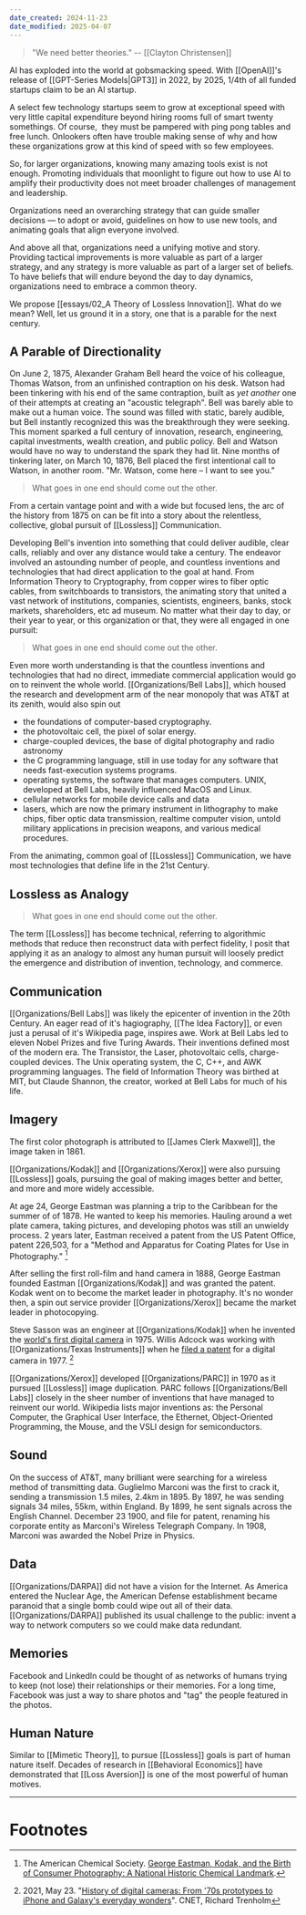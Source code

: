 ```yaml
---
date_created: 2024-11-23
date_modified: 2025-04-07
---
```

>"We need better theories." -- [[Clayton Christensen]]

AI has exploded into the world at gobsmacking speed. With [[OpenAI]]'s release of [[GPT-Series Models|GPT3]] in 2022, by 2025, 1/4th of all funded startups claim to be an AI startup.   

A select few technology startups seem to grow at exceptional speed with very little capital expenditure beyond hiring rooms full of smart twenty somethings. Of course,  they must be pampered with ping pong tables and free lunch. Onlookers often have trouble making sense of why and how these organizations grow at this kind of speed with so few employees.

So, for larger organizations, knowing many amazing tools exist is not enough.  Promoting individuals that moonlight to figure out how to use AI to amplify their productivity does not meet broader challenges of management and leadership. 

Organizations need an overarching strategy that can guide smaller decisions — to adopt or avoid, guidelines on how to use new tools, and animating goals that align everyone involved.

And above all that, organizations need a unifying motive and story.  Providing tactical improvements is more valuable as part of a larger strategy, and any strategy is more valuable as part of a larger set of beliefs.  To have beliefs that will endure beyond the day to day dynamics, organizations need to embrace a common theory. 

We propose [[essays/02_A Theory of Lossless Innovation]].  What do we mean?  Well, let us ground it in a story, one that is a parable for the next century.  

## A Parable of Directionality

On June 2, 1875, Alexander Graham Bell heard the voice of his colleague, Thomas Watson, from an unfinished contraption on his desk. Watson had been tinkering with his end of the same contraption, built as *yet another* one of their attempts at creating an "acoustic telegraph".  Bell was barely able to make out a human voice. The sound was filled with static, barely audible, but Bell instantly recognized this was the breakthrough they were seeking. This moment sparked a full century of innovation, research, engineering, capital investments, wealth creation, and public policy. Bell and Watson would have no way to understand the spark they had lit. Nine months of tinkering later, on March 10, 1876, Bell placed the first intentional call to Watson, in another room.  "Mr. Watson, come here – I want to see you."

> What goes in one end should come out the other.  

From a certain vantage point and with a wide but focused lens, the arc of the history from 1875 on can be fit into a story about the relentless, collective, global pursuit of [[Lossless]] Communication. 

Developing Bell's invention into something that could deliver audible, clear calls, reliably and over any distance would take a century.  The endeavor involved an astounding number of people, and countless inventions and technologies that had direct application to the goal at hand. From Information Theory to Cryptography, from copper wires to fiber optic cables, from switchboards to transistors, the animating story that united a vast network of institutions, companies, scientists, engineers, banks, stock markets, shareholders, etc ad museum.  No matter what their day to day, or their year to year, or this organization or that, they were all engaged in one pursuit: 

> What goes in one end should come out the other. 

Even more worth understanding is that the countless inventions and technologies that had no direct, immediate commercial application would go on to reinvent the whole world.  [[Organizations/Bell Labs]], which housed the research and development arm of the near monopoly that was AT&T at its zenith, would also spin out
- the foundations of computer-based cryptography.
- the photovoltaic cell, the pixel of solar energy. 
- charge-coupled devices, the base of digital photography and radio astronomy
- the C programming language, still in use today for any software that needs fast-execution systems programs. 
- operating systems, the software that manages computers.  UNIX, developed at Bell Labs, heavily influenced MacOS and Linux.
- cellular networks for mobile device calls and data
- lasers, which are now the primary instrument in lithography to make chips, fiber optic data transmission, realtime computer vision, untold military applications in precision weapons, and various medical procedures. 

From the animating, common goal of [[Lossless]] Communication, we have most technologies that define life in the 21st Century.  

## Lossless as Analogy

>What goes in one end should come out the other. 

The term [[Lossless]] has become technical, referring to algorithmic methods that reduce then reconstruct data with perfect fidelity, I posit that applying it as an analogy to almost any human pursuit will loosely predict the emergence and distribution of invention, technology, and commerce. 

## Communication
[[Organizations/Bell Labs]] was likely the epicenter of invention in the 20th Century. An eager read of it's hagiography, [[The Idea Factory]], or even just a perusal of it's Wikipedia page, inspires awe. Work at Bell Labs led to eleven Nobel Prizes and five Turing Awards. Their inventions defined most of the modern era. The Transistor, the Laser, photovoltaic cells, charge-coupled devices. The Unix operating system, the C, C++, and AWK programming languages. The field of Information Theory was birthed at MIT, but Claude Shannon, the creator, worked at Bell Labs for much of his life.  

## Imagery

The first color photograph is attributed to [[James Clerk Maxwell]], the image taken in 1861. 

[[Organizations/Kodak]] and [[Organizations/Xerox]] were also pursuing [[Lossless]] goals, pursuing the goal of making images better and better, and more and more widely accessible.  

At age 24, George Eastman was planning a trip to the Caribbean for the summer of of 1878. He wanted to keep his memories. Hauling around a wet plate camera, taking pictures, and developing photos was still an unwieldy process.  2 years later, Eastman received a patent from the US Patent Office, patent 226,503, for a "Method and Apparatus for Coating Plates for Use in Photography." [^1]

After selling the first roll-film and hand camera in 1888, George Eastman founded Eastman [[Organizations/Kodak]] and was granted the patent. Kodak went on to become the market leader in photography.  It's no wonder then, a spin out service provider [[Organizations/Xerox]] became the market leader in photocopying.  

Steve Sasson was an engineer at [[Organizations/Kodak]] when he invented the [world's first digital camera](https://www.freepatentsonline.com/4131919.html) in 1975. Willis Adcock was working with [[Organizations/Texas Instruments]] when he [filed a patent](https://www.freepatentsonline.com/4057830.html) for a digital camera in 1977. [^2]   

[[Organizations/Xerox]] developed [[Organizations/PARC]] in 1970 as it pursued [[Lossless]] image duplication. PARC follows [[Organizations/Bell Labs]] closely in the sheer number of inventions that have managed to reinvent our world. Wikipedia lists major inventions as: the Personal Computer, the Graphical User Interface, the Ethernet, Object-Oriented Programming, the Mouse, and the VSLI design for semiconductors. 

## Sound

On the success of AT&T, many brilliant  were searching for a wireless method of transmitting data.  Guglielmo Marconi was the first to crack it, sending a transmission 1.5 miles, 2.4km in 1895. By 1897, he was sending signals 34 miles, 55km, within England. By 1899, he sent signals across the English Channel. December 23 1900, and file for patent, renaming his corporate entity as Marconi's Wireless Telegraph Company.  In 1908, Marconi was awarded the Nobel Prize in Physics. 



## Data

[[Organizations/DARPA]] did not have a vision for the Internet.  As America entered the Nuclear Age, the American Defense establishment became paranoid that a single bomb could wipe out all of their data.  [[Organizations/DARPA]] published its usual challenge to the public: invent a way to network computers so we could make data redundant. 

## Memories

Facebook and LinkedIn could be thought of as networks of humans trying to keep (not lose) their relationships or their memories. For a long time, Facebook was just a way to share photos and "tag" the people featured in the photos. 


## Human Nature

Similar to [[Mimetic Theory]], to pursue [[Lossless]] goals is part of human nature itself.  Decades of research in [[Behavioral Economics]] have demonstrated that [[Loss Aversion]] is one of the most powerful of human motives. 

***
# Footnotes

[^1]:  The American Chemical Society. [George Eastman, Kodak, and the Birth of Consumer Photography: A National Historic Chemical Landmark](https://www.acs.org/education/whatischemistry/landmarks/eastman-kodak.html). 
[^2]: 2021, May 23. "[History of digital cameras: From '70s prototypes to iPhone and Galaxy's everyday wonders](https://www.cnet.com/tech/computing/history-of-digital-cameras-from-70s-prototypes-to-iphone-and-galaxys-everyday-wonders/)". CNET, Richard Trenholm




